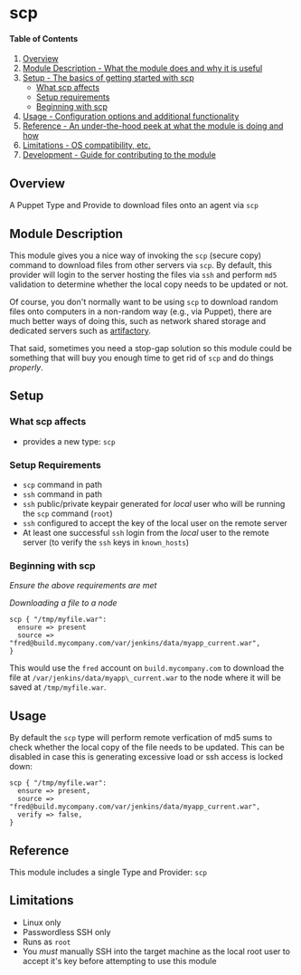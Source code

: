 # scp

#### Table of Contents

1. [Overview](#overview)
2. [Module Description - What the module does and why it is useful](#module-description)
3. [Setup - The basics of getting started with scp](#setup)
    * [What scp affects](#what-scp-affects)
    * [Setup requirements](#setup-requirements)
    * [Beginning with scp](#beginning-with-scp)
4. [Usage - Configuration options and additional functionality](#usage)
5. [Reference - An under-the-hood peek at what the module is doing and how](#reference)
5. [Limitations - OS compatibility, etc.](#limitations)
6. [Development - Guide for contributing to the module](#development)

## Overview

A Puppet Type and Provide to download files onto an agent via `scp`

## Module Description

This module gives you a nice way of invoking the `scp` (secure copy) command
to download files from other servers via `scp`.  By default, this provider will
login to the server hosting the files via `ssh` and perform `md5` validation
to determine whether the local copy needs to be updated or not.

Of course, you don't normally want to be using `scp` to download random files
onto computers in a non-random way (e.g., via Puppet), there are much better
ways of doing this, such as network shared storage and dedicated servers such
as [artifactory](http://www.jfrog.com/open-source/).

That said, sometimes you need a stop-gap solution so this module could be
something that will buy you enough time to get rid of `scp` and do things 
_properly_.

## Setup

### What scp affects

* provides a new type: `scp`

### Setup Requirements

* `scp` command in path
* `ssh` command in path
* `ssh` public/private keypair generated for *local* user who will be running
  the `scp` command (`root`)
* `ssh` configured to accept the key of the local user on the remote server
* At least one successful `ssh` login from the *local* user to the remote 
  server (to verify the `ssh` keys in `known_hosts`)

### Beginning with scp

_Ensure the above requirements are met_

*Downloading a file to a node*
```
scp { "/tmp/myfile.war":
  ensure => present
  source => "fred@build.mycompany.com/var/jenkins/data/myapp_current.war",
}
```
This would use the `fred` account on `build.mycompany.com` to download the file
at `/var/jenkins/data/myapp\_current.war` to the node where it will be saved at
`/tmp/myfile.war`.


## Usage
By default the `scp` type will perform remote verfication of md5 sums to check
whether the local copy of the file needs to be updated.  This can be disabled
in case this is generating excessive load or ssh access is locked down:
```
scp { "/tmp/myfile.war":
  ensure => present,
  source => "fred@build.mycompany.com/var/jenkins/data/myapp_current.war",
  verify => false,
}
``` 

## Reference

This module includes a single Type and Provider: `scp`

## Limitations

* Linux only
* Passwordless SSH only
* Runs as `root`
* You *must* manually SSH into the target machine as the local root user to
  accept it's key before attempting to use this module

